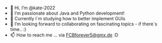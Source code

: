 - 👋 Hi, I’m @kate-2022
- 👀 I’m passionate about Java and Python development!
- 🌱 Currently I´m studying how  to better implement GUIs
- 💞️ I’m looking forward to collaborating on fascinating topics - if there´s time..  :)
- 📫 How to reach me ...  via FCBforever5@gmx.de    :D

<!---
kate-2022/kate-2022 is a ✨ special ✨ repository because its `README.md` (this file) appears on your GitHub profile.
You can click the Preview link to take a look at your changes.
--->
